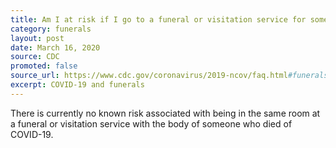 ```yaml
---
title: Am I at risk if I go to a funeral or visitation service for someone who died of COVID-19?
category: funerals
layout: post
date: March 16, 2020
source: CDC
promoted: false
source_url: https://www.cdc.gov/coronavirus/2019-ncov/faq.html#funerals
excerpt: COVID-19 and funerals
---
```


There is currently no known risk associated with being in the same room at a funeral or visitation service with the body of someone who died of COVID-19.
